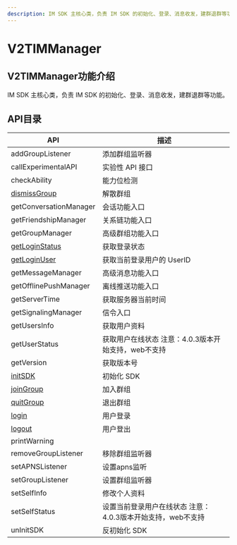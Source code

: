 ```yaml
---
description: IM SDK 主核心类，负责 IM SDK 的初始化、登录、消息收发，建群退群等功能。
---
```


# V2TIMManager

## V2TIMManager功能介绍

IM SDK 主核心类，负责 IM SDK 的初始化、登录、消息收发，建群退群等功能。

## API目录

| API                                                        | 描述                                 |
| ---------------------------------------------------------- | ---------------------------------- |
| addGroupListener                                           | 添加群组监听器                            |
| callExperimentalAPI                                        | 实验性 API 接口                         |
| checkAbility                                               | 能力位检测                              |
| [dismissGroup](../../api/v2timmanager/dismissgroup.md)     | 解散群组                               |
| getConversationManager                                     | 会话功能入口                             |
| getFriendshipManager                                       | 关系链功能入口                            |
| getGroupManager                                            | 高级群组功能入口                           |
| [getLoginStatus](../../api/v2timmanager/getloginstatus.md) | 获取登录状态                             |
| [getLoginUser](../../api/v2timmanager/getloginuser.md)     | 获取当前登录用户的 UserID                   |
| getMessageManager                                          | 高级消息功能入口                           |
| getOfflinePushManager                                      | 离线推送功能入口                           |
| getServerTime                                              | 获取服务器当前时间                          |
| getSignalingManager                                        | 信令入口                               |
| getUsersInfo                                               | 获取用户资料                             |
| getUserStatus                                              | 获取用户在线状态 注意：4.0.3版本开始支持，web不支持     |
| getVersion                                                 | 获取版本号                              |
| [initSDK](../../api/v2timmanager/initsdk.md)               | 初始化 SDK                            |
| [joinGroup](../../api/v2timmanager/joingroup.md)           | 加入群组                               |
| [quitGroup](../../api/v2timmanager/quitgroup.md)           | 退出群组                               |
| [login](../../api/v2timmanager/login.md)                   | 用户登录                               |
| [logout](../../api/v2timmanager/logout.md)                 | 用户登出                               |
| printWarning                                               |                                    |
| removeGroupListener                                        | 移除群组监听器                            |
| setAPNSListener                                            | 设置apns监听                           |
| setGroupListener                                           | 设置群组监听器                            |
| setSelfInfo                                                | 修改个人资料                             |
| setSelfStatus                                              | 设置当前登录用户在线状态 注意：4.0.3版本开始支持，web不支持 |
| unInitSDK                                                  | 反初始化 SDK                           |
